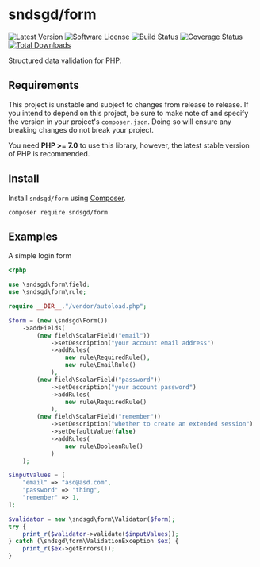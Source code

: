 # sndsgd/form

[![Latest Version](https://img.shields.io/github/release/sndsgd/sndsgd-form.svg?style=flat-square)](https://github.com/sndsgd/sndsgd-form/releases)
[![Software License](https://img.shields.io/badge/license-MIT-brightgreen.svg?style=flat-square)](https://github.com/sndsgd/sndsgd-form/LICENSE)
[![Build Status](https://img.shields.io/travis/sndsgd/sndsgd-form/master.svg?style=flat-square)](https://travis-ci.org/sndsgd/sndsgd-form)
[![Coverage Status](https://img.shields.io/coveralls/sndsgd/sndsgd-form.svg?style=flat-square)](https://coveralls.io/r/sndsgd/sndsgd-form?branch=master)
[![Total Downloads](https://img.shields.io/packagist/dt/sndsgd/form.svg?style=flat-square)](https://packagist.org/packages/sndsgd/form)

Structured data validation for PHP.


## Requirements

This project is unstable and subject to changes from release to release. If you intend to depend on this project, be sure to make note of and specify the version in your project's `composer.json`. Doing so will ensure any breaking changes do not break your project.

You need **PHP >= 7.0** to use this library, however, the latest stable version of PHP is recommended.


## Install

Install `sndsgd/form` using [Composer](https://getcomposer.org/).

```
composer require sndsgd/form
```


## Examples

A simple login form

```php
<?php

use \sndsgd\form\field;
use \sndsgd\form\rule;

require __DIR__."/vendor/autoload.php";

$form = (new \sndsgd\Form())
    ->addFields(
        (new field\ScalarField("email"))
            ->setDescription("your account email address")
            ->addRules(
                new rule\RequiredRule(),
                new rule\EmailRule()
            ),
        (new field\ScalarField("password"))
            ->setDescription("your account password")
            ->addRules(
                new rule\RequiredRule()
            ),
        (new field\ScalarField("remember"))
            ->setDescription("whether to create an extended session")
            ->setDefaultValue(false)
            ->addRules(
                new rule\BooleanRule()
            )
    );     

$inputValues = [
    "email" => "asd@asd.com",
    "password" => "thing",
    "remember" => 1,
];

$validator = new \sndsgd\form\Validator($form);
try {
    print_r($validator->validate($inputValues));
} catch (\sndsgd\form\ValidationException $ex) {
    print_r($ex->getErrors());
}
```
